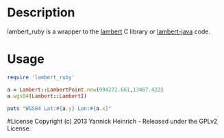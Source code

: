 # Description

lambert_ruby is a wrapper to the [lambert](https://github.com/yageek/lambert) C library or [lambert-java](https://github.com/yageek/lambert-ruby) code.

# Usage
```ruby
require 'lambert_ruby'

a = Lambert::LambertPoint.new(994272.661,13467.422)
a.wgs84(Lambert::LambertI)

puts "WGS84 Lat:#{a.y} Lon:#{a.x}"
```
#License
Copyright (c) 2013 Yannick Heinrich - Released under the GPLv2 License.
